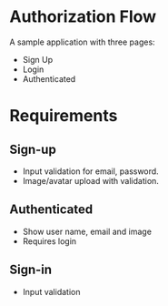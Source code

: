 # Authorization Flow

A sample application with three pages:

* Sign Up
* Login
* Authenticated

# Requirements
## Sign-up
* Input validation for email, password.
* Image/avatar upload with validation.

## Authenticated
* Show user name, email and image
* Requires login

## Sign-in
* Input validation
